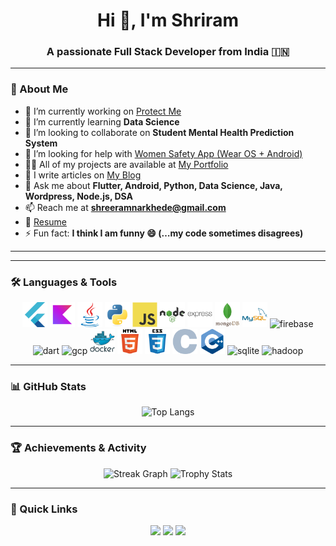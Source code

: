 <h1 align="center">Hi 👋, I'm Shriram</h1>
<h3 align="center">A passionate Full Stack Developer from India 🇮🇳</h3>

---

### 🚀 About Me

- 🔭 I’m currently working on [Protect Me](https://github.com/shreeram2302/womenSafetyApp.git)
- 🌱 I’m currently learning **Data Science**
- 👯 I’m looking to collaborate on **Student Mental Health Prediction System**
- 🤝 I’m looking for help with [Women Safety App (Wear OS + Android)](https://github.com/shreeram2302/womenSafetyApp.git)
- 👨‍💻 All of my projects are available at [My Portfolio](https://portfolioshreeramnarkhede-shreerams-projects-8688ca53.vercel.app/)
- 📝 I write articles on [My Blog](https://shriramsblog4.wordpress.com/)
- 💬 Ask me about **Flutter, Android, Python, Data Science, Java, Wordpress, Node.js, DSA**
- 📫 Reach me at **shreeramnarkhede@gmail.com**
- 📄 [Resume](https://drive.google.com/file/d/19ttiUs6KxEn6SqRbQZkucl3KioSXtZiR/view?usp=drive_link)
- ⚡ Fun fact: **I think I am funny 😄 (…my code sometimes disagrees)**

---


---

### 🛠️ Languages & Tools
<p align="center">
  <img src="https://raw.githubusercontent.com/devicons/devicon/master/icons/flutter/flutter-original.svg" alt="flutter" width="40" height="40"/>
  <img src="https://raw.githubusercontent.com/devicons/devicon/master/icons/kotlin/kotlin-original.svg" alt="kotlin" width="40" height="40"/>
  <img src="https://raw.githubusercontent.com/devicons/devicon/master/icons/java/java-original.svg" alt="java" width="40" height="40"/>
  <img src="https://raw.githubusercontent.com/devicons/devicon/master/icons/python/python-original.svg" alt="python" width="40" height="40"/>
  <img src="https://raw.githubusercontent.com/devicons/devicon/master/icons/javascript/javascript-original.svg" alt="javascript" width="40" height="40"/>
  <img src="https://raw.githubusercontent.com/devicons/devicon/master/icons/nodejs/nodejs-original-wordmark.svg" alt="nodejs" width="40" height="40"/>
  <img src="https://raw.githubusercontent.com/devicons/devicon/master/icons/express/express-original-wordmark.svg" alt="express" width="40" height="40"/>
  <img src="https://raw.githubusercontent.com/devicons/devicon/master/icons/mongodb/mongodb-original-wordmark.svg" alt="mongodb" width="40" height="40"/>
  <img src="https://raw.githubusercontent.com/devicons/devicon/master/icons/mysql/mysql-original-wordmark.svg" alt="mysql" width="40" height="40"/>
  <img src="https://www.vectorlogo.zone/logos/firebase/firebase-icon.svg" alt="firebase" width="40" height="40"/>
  <img src="https://www.vectorlogo.zone/logos/dartlang/dartlang-icon.svg" alt="dart" width="40" height="40"/>
  <img src="https://www.vectorlogo.zone/logos/google_cloud/google_cloud-icon.svg" alt="gcp" width="40" height="40"/>
  <img src="https://raw.githubusercontent.com/devicons/devicon/master/icons/docker/docker-original-wordmark.svg" alt="docker" width="40" height="40"/>
  <img src="https://raw.githubusercontent.com/devicons/devicon/master/icons/html5/html5-original-wordmark.svg" alt="html5" width="40" height="40"/>
  <img src="https://raw.githubusercontent.com/devicons/devicon/master/icons/css3/css3-original-wordmark.svg" alt="css3" width="40" height="40"/>
  <img src="https://raw.githubusercontent.com/devicons/devicon/master/icons/c/c-original.svg" alt="c" width="40" height="40"/>
  <img src="https://raw.githubusercontent.com/devicons/devicon/master/icons/cplusplus/cplusplus-original.svg" alt="cplusplus" width="40" height="40"/>
  <img src="https://www.vectorlogo.zone/logos/sqlite/sqlite-icon.svg" alt="sqlite" width="40" height="40"/>
  <img src="https://www.vectorlogo.zone/logos/apache_hadoop/apache_hadoop-icon.svg" alt="hadoop" width="40" height="40"/>
</p>

---

### 📊 GitHub Stats

<p align="center">
  <img src="https://github-readme-stats.vercel.app/api/top-langs?username=shreeram2302&show_icons=true&locale=en&layout=compact" alt="Top Langs" />
</p>


---

### 🏆 Achievements & Activity

<div align="center">
  <img src="https://streak-stats.demolab.com?user=shreeram2302&locale=en&mode=daily&theme=dracula&hide_border=false&border_radius=5" height="150" alt="Streak Graph"/>
  <img src="https://github-profile-trophy.vercel.app/?username=shreeram2302&theme=dracula&column=-1&row=1" height="150" alt="Trophy Stats"/>
</div>

---

### 🔗 Quick Links

<div align="center">
  <img src="https://img.shields.io/static/v1?message=LinkedIn&logo=linkedin&label=&color=0077B5&logoColor=white&style=for-the-badge"  herf="https://www.linkedin.com/in/shriram09"/>
  <img src="https://img.shields.io/static/v1?message=Instagram&logo=instagram&label=&color=E4405F&logoColor=white&style=for-the-badge" />
  <img src="https://img.shields.io/static/v1?message=Blog&logo=wordpress&label=&color=21759B&logoColor=white&style=for-the-badge" />
</div>
